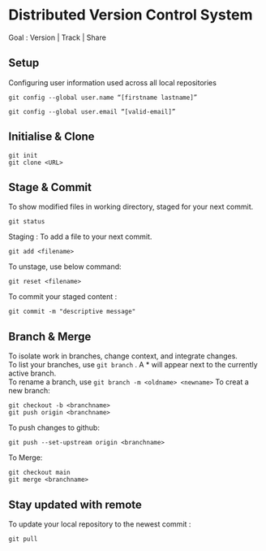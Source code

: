 # Distributed Version Control System
Goal :  Version | Track | Share
## Setup
Configuring user information used across all local repositories
```
git config --global user.name “[firstname lastname]”
```
```
git config --global user.email “[valid-email]”
```
## Initialise & Clone
```
git init
git clone <URL>
```
## Stage & Commit
To show modified files in working directory, staged for your next commit.
```
git status
```
Staging : To add a file to your next commit.
```
git add <filename>
```
To unstage, use below command: 
```
git reset <filename>
```
To commit your staged content :
```
git commit -m "descriptive message"
```

## Branch & Merge
To isolate work in branches, change context, and integrate changes.  
To list your branches, use `git branch` . A * will appear next to the currently active branch.  
To rename a branch, use `git branch -m <oldname> <newname>`
To creat a new branch:
```
git checkout -b <branchname>
git push origin <branchname>

```
To push changes to github: 
```
git push --set-upstream origin <branchname>
```

To Merge:
```
git checkout main
git merge <branchname>
```
## Stay updated with remote
To update your local repository to the newest commit :  
```
git pull
```

